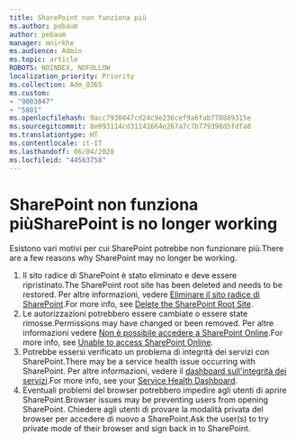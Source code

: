```yaml
---
title: SharePoint non funziona più
ms.author: pebaum
author: pebaum
manager: mnirkhe
ms.audience: Admin
ms.topic: article
ROBOTS: NOINDEX, NOFOLLOW
localization_priority: Priority
ms.collection: Adm_O365
ms.custom:
- "9003047"
- "5801"
ms.openlocfilehash: 9acc7930847cd24c9e236cef9a6fab770889315e
ms.sourcegitcommit: 8e093114cd31141664e267a7c7b779398d5fdfa8
ms.translationtype: HT
ms.contentlocale: it-IT
ms.lasthandoff: 06/04/2020
ms.locfileid: "44563758"
---
```

# <a name="sharepoint-is-no-longer-working"></a><span data-ttu-id="4e69a-102">SharePoint non funziona più</span><span class="sxs-lookup"><span data-stu-id="4e69a-102">SharePoint is no longer working</span></span>

<span data-ttu-id="4e69a-103">Esistono vari motivi per cui SharePoint potrebbe non funzionare più.</span><span class="sxs-lookup"><span data-stu-id="4e69a-103">There are a few reasons why SharePoint may no longer be working.</span></span>

1. <span data-ttu-id="4e69a-104">Il sito radice di SharePoint è stato eliminato e deve essere ripristinato.</span><span class="sxs-lookup"><span data-stu-id="4e69a-104">The SharePoint root site has been deleted and needs to be restored.</span></span> <span data-ttu-id="4e69a-105">Per altre informazioni, vedere [Eliminare il sito radice di SharePoint](https://docs.microsoft.com/sharepoint/troubleshoot/sites/url-that-resides-under-root-site-collection-is-broken).</span><span class="sxs-lookup"><span data-stu-id="4e69a-105">For more info, see [Delete the SharePoint Root Site](https://docs.microsoft.com/sharepoint/troubleshoot/sites/url-that-resides-under-root-site-collection-is-broken).</span></span>
2. <span data-ttu-id="4e69a-106">Le autorizzazioni potrebbero essere cambiate o essere state rimosse.</span><span class="sxs-lookup"><span data-stu-id="4e69a-106">Permissions may have changed or been removed.</span></span> <span data-ttu-id="4e69a-107">Per altre informazioni vedere [Non è possibile accedere a SharePoint Online](https://docs.microsoft.com/sharepoint/troubleshoot/sharing-and-permissions/sharepoint-online-inaccessible).</span><span class="sxs-lookup"><span data-stu-id="4e69a-107">For more info, see [Unable to access SharePoint Online](https://docs.microsoft.com/sharepoint/troubleshoot/sharing-and-permissions/sharepoint-online-inaccessible).</span></span>
3. <span data-ttu-id="4e69a-108">Potrebbe essersi verificato un problema di integrità dei servizi con SharePoint.</span><span class="sxs-lookup"><span data-stu-id="4e69a-108">There may be a service health issue occurring with SharePoint.</span></span> <span data-ttu-id="4e69a-109">Per altre informazioni, vedere il [dashboard sull'integrità dei servizi](https://admin.microsoft.com/AdminPortal/Home#/servicehealth).</span><span class="sxs-lookup"><span data-stu-id="4e69a-109">For more info, see your [Service Health Dashboard](https://admin.microsoft.com/AdminPortal/Home#/servicehealth).</span></span>
4. <span data-ttu-id="4e69a-110">Eventuali problemi del browser potrebbero impedire agli utenti di aprire SharePoint.</span><span class="sxs-lookup"><span data-stu-id="4e69a-110">Browser issues may be preventing users from opening SharePoint.</span></span> <span data-ttu-id="4e69a-111">Chiedere agli utenti di provare la modalità privata del browser per accedere di nuovo a SharePoint.</span><span class="sxs-lookup"><span data-stu-id="4e69a-111">Ask the user(s) to try private mode of their browser and sign back in to SharePoint.</span></span>
